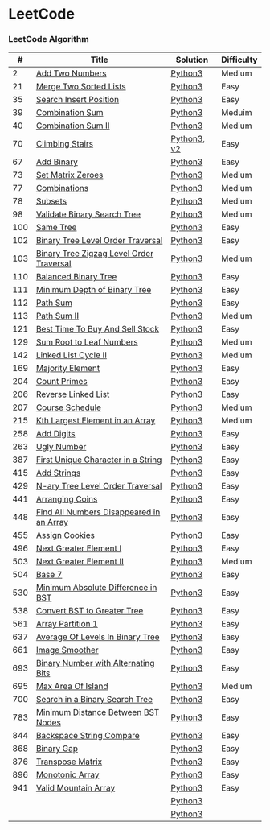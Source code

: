 LeetCode
========

### LeetCode Algorithm

| # | Title | Solution | Difficulty |
|---| ----- | -------- | ---------- |
|2	|[Add Two Numbers](https://leetcode.com/problems/add-two-numbers/)													|[Python3](./algorithms/python/2_add_two_numbers.py)											|Medium|
|21 |[Merge Two Sorted Lists](https://leetcode.com/problems/merge-two-sorted-lists/)									|[Python3](./algorithms/python/21_merge_two_sorted_lists.py)									|Easy|
|35 |[Search Insert Position](https://leetcode.com/problems/search-insert-position/)									|[Python3](./algorithms/python/35_search_insert_position.py)									|Easy|
|39	|[Combination Sum](https://leetcode.com/problems/combination-sum/)													|[Python3](./algorithms/python/39_combination_sum.py)											|Meduim|
|40 |[Combination Sum II](https://leetcode.com/problems/combination-sum-ii/)											|[Python3](./algorithms/python/40_combination_sum_2.py)											|Medium|
|70 |[Climbing Stairs](https://leetcode.com/problems/climbing-stairs/)													|[Python3](./algorithms/python/70_climbing_stairs.py), [v2](./algorithms/python/v2/70_climbing_stairs.py)											|Easy|
|67	|[Add Binary](https://leetcode.com/problems/add-binary/)															|[Python3](./algorithms/python/67_add_binary.py)												|Easy|
|73 |[Set Matrix Zeroes](https://leetcode.com/problems/set-matrix-zeroes/)												|[Python3](./algorithms/python/73_set_matrix_zeroes.py)											|Medium|
|77	|[Combinations](https://leetcode.com/problems/combinations/)														|[Python3](./algorithms/python/77_combinations.py)												|Medium|
|78	|[Subsets](https://leetcode.com/problems/subsets/)																	|[Python3](./algorithms/python/78_subsets.py)													|Medium|
|98 |[Validate Binary Search Tree](https://leetcode.com/problems/validate-binary-search-tree/)							|[Python3](./algorithms/python/98_validate_binary_search_tree.py)								|Medium|
|100|[Same Tree](https://leetcode.com/problems/same-tree/)																|[Python3](./algorithms/python/100_same_tree.py)												|Easy|
|102|[Binary Tree Level Order Traversal](https://leetcode.com/problems/binary-tree-level-order-traversal/)				|[Python3](./algorithms/python/102_binary_tree_level_order_traversal.py)						|Easy|
|103|[Binary Tree Zigzag Level Order Traversal](https://leetcode.com/problems/binary-tree-zigzag-level-order-traversal/)|[Python3](./algorithms/python/103_binary_tree_zigzag_level_order_traversal.py)					|Medium|
|110|[Balanced Binary Tree](https://leetcode.com/problems/balanced-binary-tree)											|[Python3](./algorithms/python/110_balanced_binary_tree.py)										|Easy|
|111|[Minimum Depth of Binary Tree](https://leetcode.com/problems/minimum-depth-of-binary-tree/)						|[Python3](./algorithms/python/111_minimum_depth_of_binary_tree.py)								|Easy|
|112|[Path Sum](https://leetcode.com/problems/path-sum/)																|[Python3](./algorithms/python/112_path_sum.py)													|Easy|
|113|[Path Sum II](https://leetcode.com/problems/path-sum-ii/)															|[Python3](./algorithms/python/113_path_sum_2.py)												|Medium|
|121|[Best Time To Buy And Sell Stock](https://leetcode.com/problems/best-time-to-buy-and-sell-stock/)					|[Python3](./algorithms/python/121_best_time_to_buy_and_sell_stock.py)							|Easy|
|129|[Sum Root to Leaf Numbers](https://leetcode.com/problems/sum-root-to-leaf-numbers/)								|[Python3](./algorithms/python/129_sum_root_to_leaf_numbers.p)									|Medium|
|142|[Linked List Cycle II](https://leetcode.com/problems/linked-list-cycle-ii/)										|[Python3](./algorithms/python/142_linked_list_cycle_2.py)										|Medium|
|169|[Majority Element](https://leetcode.com/problems/majority-element/)												|[Python3](./algorithms/python/169_majority_element.py)											|Easy|
|204|[Count Primes](https://leetcode.com/problems/count-primes/)														|[Python3](./algorithms/python/204_count_primes.py)												|Easy|
|206|[Reverse Linked List](https://leetcode.com/problems/reverse-linked-list/)											|[Python3](./algorithms/python/206_reverse_linked_list.py)										|Easy|
|207|[Course Schedule](https://leetcode.com/problems/course-schedule/)													|[Python3](./algorithms/python/207_course_schedule.py)											|Medium|
|215|[Kth Largest Element in an Array](https://leetcode.com/problems/kth-largest-element-in-an-array/)					|[Python3](./algorithms/python/215_kth_largest_element_is_an_array.py)							|Medium|
|258|[Add Digits](https://leetcode.com/problems/add-digits/)															|[Python3](./algorithms/python/258_add_digits.py)												|Easy|
|263|[Ugly Number](https://leetcode.com/problems/ugly-number/)															|[Python3](./algorithms/python/263_ugly_number.py)												|Easy|
|387|[First Unique Character in a String](https://leetcode.com/problems/first-unique-character-in-a-string/)			|[Python3](./algorithms/python/387_first_unique_character_in_a_string.py)						|Easy|
|415|[Add Strings](https://leetcode.com/problems/add-strings/)															|[Python3](./algorithms/python/415_add_strings.py)												|Easy|
|429|[N-ary Tree Level Order Traversal](https://leetcode.com/problems/n-ary-tree-level-order-traversal/)				|[Python3](./algorithms/python/429_n-ary_tree_level_order_traversal.py)							|Easy|
|441|[Arranging Coins](https://leetcode.com/problems/arranging-coins/)													|[Python3](./algorithms/python/441_arranging_coins.py)											|Easy|
|448|[Find All Numbers Disappeared in an Array](https://leetcode.com/problems/find-all-numbers-disappeared-in-an-array/)|[Python3](./algorithms/python/448_find_all_numbers_disappeared_in_an_array.p)					|Easy|
|455|[Assign Cookies]( https://leetcode.com/problems/assign-cookies/)													|[Python3](./algorithms/python/455_assign_cookies.py)											|Easy|
|496|[Next Greater Element I](https://leetcode.com/problems/next-greater-element-i/)									|[Python3](./algorithms/python/496_next_greater_element_1.py)									|Easy|
|503|[Next Greater Element II](https://leetcode.com/problems/next-greater-element-ii/)									|[Python3](./algorithms/python/503_next_greater_element_2.py)									|Medium|
|504|[Base 7]( https://leetcode.com/problems/base-7/)																	|[Python3](./algorithms/python/504_base_7.py)													|Easy|
|530|[Minimum Absolute Difference in BST](https://leetcode.com/problems/minimum-absolute-difference-in-bst/)			|[Python3](./algorithms/python/530_minimum_absolute_differenct_in_BST.py)						|Easy|
|538|[Convert BST to Greater Tree](https://leetcode.com/problems/convert-bst-to-greater-tree)							|[Python3](./algorithms/python/538_convert_bst_to_greater_tree.py)								|Easy|
|561|[Array Partition 1](https://leetcode.com/problems/array-partition-i/)												|[Python3](./algorithms/python/561_array_partition_1.py)										|Easy|
|637|[Average Of Levels In Binary Tree](https://leetcode.com/problems/average-of-levels-in-binary-tree/)				|[Python3](./algorithms/python/637_average_of_levels_in_binary_tree.py)							|Easy|
|661|[Image Smoother](https://leetcode.com/problems/image-smoother)														|[Python3](./algorithms/python/661_image_smoother.py)											|Easy|
|693|[Binary Number with Alternating Bits](https://leetcode.com/problems/binary-number-with-alternating-bits)			|[Python3](./algorithms/python/693_binary_number_with_alternating_bits.py)						|Easy|
|695|[Max Area Of Island](https://leetcode.com/problems/max-area-of-island/)											|[Python3](./algorithms/python/695_max_area_of_island.py)										|Medium|
|700|[Search in a Binary Search Tree](https://leetcode.com/problems/search-in-a-binary-search-tree/)					|[Python3](./algorithms/python/700_search_in_a_binary_search_tree.py)							|Easy|
|783|[Minimum Distance Between BST Nodes](https://leetcode.com/problems/minimum-distance-between-bst-nodes/)			|[Python3](./algorithms/python/783_minimum_distance_between_bst_nodes.py)						|Easy|
|844|[Backspace String Compare](https://leetcode.com/problems/backspace-string-compare/)								|[Python3](./algorithms/python/844_backspace_string_compare.py)									|Easy|
|868|[Binary Gap](https://leetcode.com/problems/binary-gap)																|[Python3](./algorithms/python/868_binary_gap.py)												|Easy|
|876|[Transpose Matrix](https://leetcode.com/problems/transpose-matrix/)												|[Python3](./algorithms/python/876_transpose_matrix.py)											|Easy|
|896|[Monotonic Array](https://leetcode.com/problems/monotonic-array/)													|[Python3](./algorithms/python/896_monotonic_array.py)											|Easy|
|941|[Valid Mountain Array](https://leetcode.com/problems/valid-mountain-array/)										|[Python3](./algorithms/python/941_valid_mountain_array.py)										|Easy|
||[]()|[Python3](./algorithms/python/)||
||[]()|[Python3](./algorithms/python/v2)||
